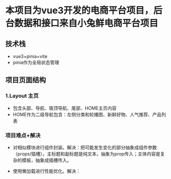 # 本项目为vue3开发的电商平台项目，后台数据和接口来自小兔鲜电商平台项目

## 技术栈

- vue3+pinia+vite
- pinia作为全局状态管理

## 项目页面结构

### 1.Layout 主页

- 包含头部、导航、吸顶导航、尾部、HOME主页内容
- HOME作为二级导航包含：左侧分类和轮播图、新鲜好物、人气推荐、产品列表

### 项目难点+解决

- 对相似模块进行组件封装。解决：把可能发生变化的部分抽象成组件参数（props/插槽）。主标题和副标题是纯文本，抽象为prop传入；主体内容是复杂的模板，抽象成插槽传入。

- 使用懒加载进行性能优化。解决：
